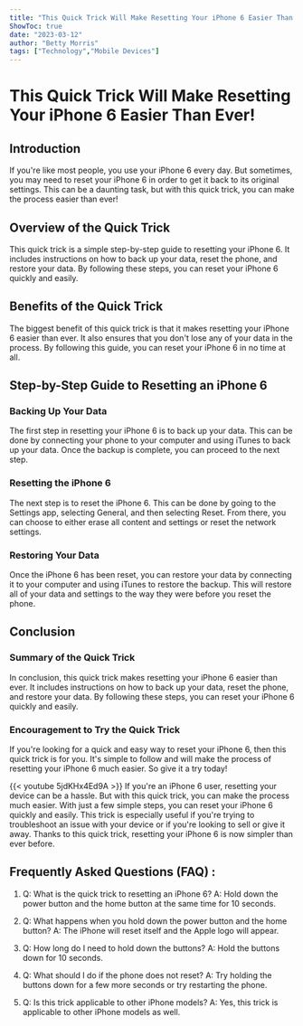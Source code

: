 ```yaml
---
title: "This Quick Trick Will Make Resetting Your iPhone 6 Easier Than Ever!"
ShowToc: true 
date: "2023-03-12"
author: "Betty Morris" 
tags: ["Technology","Mobile Devices"]
---
```

# This Quick Trick Will Make Resetting Your iPhone 6 Easier Than Ever! 

## Introduction 
If you're like most people, you use your iPhone 6 every day. But sometimes, you may need to reset your iPhone 6 in order to get it back to its original settings. This can be a daunting task, but with this quick trick, you can make the process easier than ever! 

## Overview of the Quick Trick
This quick trick is a simple step-by-step guide to resetting your iPhone 6. It includes instructions on how to back up your data, reset the phone, and restore your data. By following these steps, you can reset your iPhone 6 quickly and easily. 

## Benefits of the Quick Trick
The biggest benefit of this quick trick is that it makes resetting your iPhone 6 easier than ever. It also ensures that you don't lose any of your data in the process. By following this guide, you can reset your iPhone 6 in no time at all. 

## Step-by-Step Guide to Resetting an iPhone 6

### Backing Up Your Data
The first step in resetting your iPhone 6 is to back up your data. This can be done by connecting your phone to your computer and using iTunes to back up your data. Once the backup is complete, you can proceed to the next step. 

### Resetting the iPhone 6
The next step is to reset the iPhone 6. This can be done by going to the Settings app, selecting General, and then selecting Reset. From there, you can choose to either erase all content and settings or reset the network settings. 

### Restoring Your Data
Once the iPhone 6 has been reset, you can restore your data by connecting it to your computer and using iTunes to restore the backup. This will restore all of your data and settings to the way they were before you reset the phone. 

## Conclusion

### Summary of the Quick Trick
In conclusion, this quick trick makes resetting your iPhone 6 easier than ever. It includes instructions on how to back up your data, reset the phone, and restore your data. By following these steps, you can reset your iPhone 6 quickly and easily. 

### Encouragement to Try the Quick Trick
If you're looking for a quick and easy way to reset your iPhone 6, then this quick trick is for you. It's simple to follow and will make the process of resetting your iPhone 6 much easier. So give it a try today!

{{< youtube 5jdKHx4Ed9A >}} 
If you're an iPhone 6 user, resetting your device can be a hassle. But with this quick trick, you can make the process much easier. With just a few simple steps, you can reset your iPhone 6 quickly and easily. This trick is especially useful if you're trying to troubleshoot an issue with your device or if you're looking to sell or give it away. Thanks to this quick trick, resetting your iPhone 6 is now simpler than ever before.

## Frequently Asked Questions (FAQ) :
1. Q: What is the quick trick to resetting an iPhone 6?
A: Hold down the power button and the home button at the same time for 10 seconds.

2. Q: What happens when you hold down the power button and the home button?
A: The iPhone will reset itself and the Apple logo will appear.

3. Q: How long do I need to hold down the buttons?
A: Hold the buttons down for 10 seconds.

4. Q: What should I do if the phone does not reset?
A: Try holding the buttons down for a few more seconds or try restarting the phone.

5. Q: Is this trick applicable to other iPhone models?
A: Yes, this trick is applicable to other iPhone models as well.


